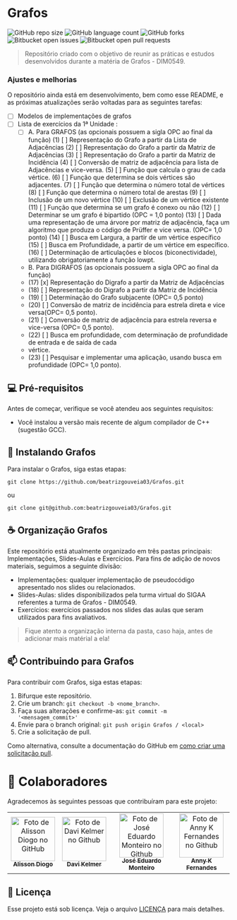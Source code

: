 # Grafos

![GitHub repo size](https://img.shields.io/github/repo-size/beatrizgouveia03/Grafos?style=for-the-badge)
![GitHub language count](https://img.shields.io/github/languages/count/beatrizgouveia03/Grafos?style=for-the-badge)
![GitHub forks](https://img.shields.io/github/forks/beatrizgouveia03/Grafos?style=for-the-badge)
![Bitbucket open issues](https://img.shields.io/bitbucket/issues/beatrizgouveia03/Grafos?style=for-the-badge)
![Bitbucket open pull requests](https://img.shields.io/bitbucket/pr-raw/beatrizgouveia03/Grafos?style=for-the-badge)


> Repositório criado com o objetivo de reunir as práticas e estudos desenvolvidos durante a matéria de Grafos - DIM0549.

### Ajustes e melhorias

O repositório ainda está em desenvolvimento, bem como esse README, e as próximas atualizações serão voltadas para as seguintes tarefas:

- [ ] Modelos de implementações de grafos  
- [ ] Lista de exercícios da 1ª Unidade :
    - [ ] A. Para GRAFOS (as opcionais possuem a sigla OPC ao final da função)
    (1) [ ] Representação do Grafo a partir da Lista de Adjacências
    (2) [ ] Representação do Grafo a partir da Matriz de Adjacências
    (3) [ ] Representação do Grafo a partir da Matriz de Incidência
    (4) [ ] Conversão de matriz de adjacência para lista de Adjacências e vice-versa.
    (5) [ ] Função que calcula o grau de cada vértice.
    (6) [ ] Função que determina se dois vértices são adjacentes.
    (7) [ ] Função que determina o número total de vértices
    (8) [ ] Função que determina o número total de arestas
    (9) [ ] Inclusão de um novo vértice
    (10) [ ] Exclusão de um vértice existente
    (11) [ ] Função que determina se um grafo é conexo ou não
    (12) [ ] Determinar se um grafo é bipartido (OPC = 1,0 ponto)
    (13) [ ] Dada uma representação de uma árvore por matriz de adjacência, faça um algoritmo que
    produza o código de Prüffer e vice versa. (OPC= 1,0 ponto)
    (14) [ ] Busca em Largura, a partir de um vértice específico
    (15) [ ] Busca em Profundidade, a partir de um vértice em específico.
    (16) [ ] Determinação de articulações e blocos (biconectividade), utilizando obrigatoriamente a
função lowpt.
    - B. Para DIGRAFOS (as opcionais possuem a sigla OPC ao final da função)
    - (17) [x] Representação do Digrafo a partir da Matriz de Adjacências
    - (18) [ ] Representação do Digrafo a partir da Matriz de Incidência
    - (19) [ ] Determinação do Grafo subjacente (OPC= 0,5 ponto)
    - (20) [ ] Conversão de matriz de incidência para estrela direta e vice versa(OPC= 0,5 ponto).
    - (21) [ ] Conversão de matriz de adjacência para estrela reversa e vice-versa (OPC= 0,5 ponto).
    - (22) [ ] Busca em profundidade, com determinação de profundidade de entrada e de saída de cada
    - vértice.
    - (23) [ ] Pesquisar e implementar uma aplicação, usando busca em profundidade (OPC= 1,0 ponto). 

## 💻 Pré-requisitos

Antes de começar, verifique se você atendeu aos seguintes requisitos:

- Você instalou a versão mais recente de algum compilador de C++(sugestão GCC).

## 🚀 Instalando Grafos

Para instalar o Grafos, siga estas etapas:

```
git clone https://github.com/beatrizgouveia03/Grafos.git
```
ou 

```
git clone git@github.com:beatrizgouveia03/Grafos.git
```
## ☕ Organização Grafos

Este repositório está atualmente organizado em três pastas principais: Implementações, Slides-Aulas e Exercícios.
Para fins de adição de novos materiais, seguimos a seguinte divisão:
- Implementações: qualquer implementação de pseudocódigo apresentado nos slides ou relacionados.
- Slides-Aulas: slides disponibilizados pela turma virtual do SIGAA referentes a turma de Grafos - DIM0549.
- Exercícios: exercícios passados nos slides das aulas que seram utilizados para fins avaliativos.

> Fique atento a organização interna da pasta, caso haja, antes de adicionar mais matérial a ela!

## 📫 Contribuindo para Grafos

Para contribuir com Grafos, siga estas etapas:

1. Bifurque este repositório.
2. Crie um branch: `git checkout -b <nome_branch>`.
3. Faça suas alterações e confirme-as: `git commit -m '<mensagem_commit>'`
4. Envie para o branch original: `git push origin Grafos / <local>`
5. Crie a solicitação de pull.

Como alternativa, consulte a documentação do GitHub em [como criar uma solicitação pull](https://help.github.com/en/github/collaborating-with-issues-and-pull-requests/creating-a-pull-request).

# 🤝 Colaboradores

Agradecemos às seguintes pessoas que contribuíram para este projeto:

<table>
  <tr>
    <td align="center">
      <a href="https://github.com/AlissonDiogo" title="Alisson Diogo">
        <img src="https://avatars.githubusercontent.com/u/38612359?v=4" width="100px;" alt="Foto de Alisson Diogo no GitHub"/><br>
        <sub>
          <b>Alisson Diogo</b>
        </sub>
      </a>
    </td>
    <td align="center">
      <a href="https://github.com/davikelmer" title="Davi Kelmer">
        <img src="https://avatars.githubusercontent.com/u/143103839?v=4" width="100px;" alt="Foto de Davi Kelmer no Github"/><br>
        <sub>
          <b>Davi Kelmer</b>
        </sub>
      </a>
    </td>
    <td align="center">
      <a href="https://github.com/joseemds" title="José Eduardo Monteiro">
        <img src="https://avatars.githubusercontent.com/u/51955049?v=4" width="100px;" alt="Foto de José Eduardo Monteiro no Github"/><br>
        <sub>
          <b>José Eduardo Monteiro</b>
        </sub>
      </a>
    </td>
    <td align="center">
      <a href="https://github.com/nnkfrnds" title="Anny K Fernandes">
        <img src="https://avatars.githubusercontent.com/u/78033190?v=4" width="100px;" alt="Foto de Anny K Fernandes no Github"/><br>
        <sub>
          <b>Anny K Fernandes</b>
        </sub>
      </a>
    </td>
  </tr>
</table>

## 📝 Licença

Esse projeto está sob licença. Veja o arquivo [LICENÇA](LICENSE.md) para mais detalhes.